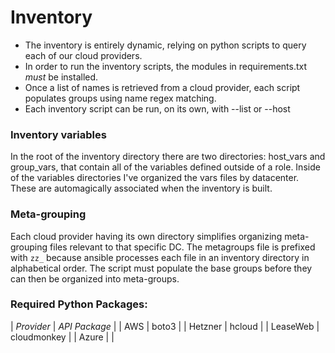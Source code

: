 # Inventory

* The inventory is entirely dynamic, relying on python scripts to query each of our cloud providers.
* In order to run the inventory scripts, the modules in requirements.txt _must_ be installed.
* Once a list of names is retrieved from a cloud provider, each script populates groups using name regex matching.
* Each inventory script can be run, on its own, with --list or --host <HOSTNAME>

### Inventory variables

In the root of the inventory directory there are two directories: host_vars and group_vars, that contain all of the variables defined outside of a
role. Inside of the variables directories I've organized the vars files by datacenter. These are automagically associated when the inventory is built.


### Meta-grouping

Each cloud provider having its own directory simplifies organizing meta-grouping files relevant to that specific DC. The metagroups file is prefixed with `zz_`
because ansible processes each file in an inventory directory in alphabetical order. The script must populate the base groups before they can then be organized
into meta-groups.

### Required Python Packages:
| *Provider* | *API Package* |
| AWS | boto3 |
| Hetzner | hcloud |
| LeaseWeb | cloudmonkey |
| Azure | |
